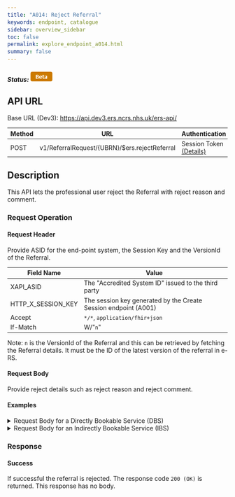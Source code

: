 ```yaml
---
title: "A014: Reject Referral"
keywords: endpoint, catalogue
sidebar: overview_sidebar
toc: false
permalink: explore_endpoint_a014.html
summary: false
---
```


##### Status: ![Beta](images/icons/api_beta.png)  

## API URL

Base URL (Dev3): https://api.dev3.ers.ncrs.nhs.uk/ers-api/

| Method       | URL | Authentication |
| -------------| --- | ---------------- |
| POST | v1/ReferralRequest/{UBRN}/$ers.rejectReferral | Session Token [(Details)](develop_business_flow_bf001.html) |

## Description
This API lets the professional user reject the Referral with reject reason and comment.

### Request Operation
#### Request Header
Provide ASID for the end-point system, the Session Key and the VersionId of the Referral.

| Field Name | Value |
| ---------- | ----- |
| XAPI_ASID | The "Accredited System ID" issued to the third party |
| HTTP_X_SESSION_KEY | The session key generated by the Create Session endpoint (A001)  |
| Accept | `*/*`, `application/fhir+json` |
| If-Match | W/"`n`" |

Note: `n` is the VersionId of the Referral and this can be retrieved by fetching the Referral details. It must be the ID of the latest version of the referral in e-RS.

<!-- #### Example
```http
XAPI_ASID:200000000220
HTTP_X_SESSION_KEY:pro-xapi-session_5a399946-23c5-4543-8c4f-7eca38732a58
Accept:application/json+fhir
If-Match: W/"8"
``` -->

#### Request Body
Provide reject details such as reject reason and reject comment.

#### Examples
<details><summary>Request Body for a Directly Bookable Service (DBS)</summary>
<br>
```javascript
{
  "resourceType": "Parameters",
  "parameter": [
    {
      "name": "rejectionReason",
      "valueString": "FURTHER_INFORMATION_REQUIRED"
    },
    {
      "name": "rejectionComments",
      "valueString": "This is a test comment."
    }
  ]
}
```
</details>

<details><summary>Request Body for an Indirectly Bookable Service (IBS)</summary>
<br>
```javascript
{
  "resourceType": "Parameters",
  "parameter": [
    {
      "name": "rejectionReason",
      "valueString": "FURTHER_INFORMATION_REQUIRED"
    },
    {
      "name": "rejectionComments",
      "valueString": "This is a test comment."
    },
    {
      "name": "appointmentCancelledinPAS",
      "valueBoolean": false
    }
  ]
}
```
</details>

### Response

#### Success
If successful the referral is rejected. The response code `200 (OK)` is returned. This response has no body.

